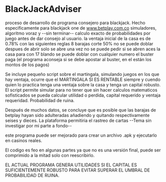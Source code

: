 # BlackJackAdviser
proceso de desarrollo de programa consejero para blackjack. Hecho especificamente para blackjack one de www.betplay.com.co simuladores, algoritmo voraz y --sin terminar-- calculo exacto de probabilidades por juego antes de dar consejo al usuario.
la ventaja inicial de la casa es de 0.78% con las siguientes reglas
8 barajas
corte 50%
no se puede doblar despues de abrir
solo se abre una vez
no se puede pedir si se abren aces
la casa para con 17 blando
se puede doblar con cualquier numero
el buster paga (el programa aconseja si se debe apostar al buster, en el están los montos de los pagos)

Se incluye pequeño script sobre el martingala, simulando juegos en los que hay ventaja, ocurre que el MARTINGALA SI ES RENTABLE siempre y cuendo quien lo practica
tenga una ventaja sobre la casa y tenga un capital robusto. El script permite simular para no tener que sin hacer calculos matematicos sofisticados
se pueda calcular utilidad o perdida, capital requerido y ventaja requeridad. Probabilidad de ruina.

Después de muchos datos, se concluye que es posible que las barajas de betplay hayan sido adulteradas añadiendo y quitando respectivamente seises y dieces.
La plataforma permitiria el rastreo de cartas --Tema sin investigar por mi parte a fondo--

este programa puede ser mejorado para crear un archivo .apk y ejecutarlo en casinos reales.

El codigo es feo en algunas partes ya que no es una versión final, puede ser comprimido a la mitad solo con reescribirlo.

EL ACTUAL PROGRAMA GENERA UTILIDADES SI EL CAPITAL ES SUFICIENTEMENTE ROBUSTO PARA EVITAR SUPERAR EL UMBRAL DE PROBABILIDAD DE RUINA.
